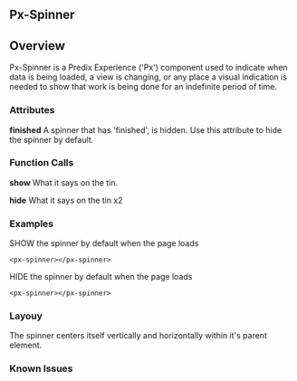 Px-Spinner
-----------------------------------------------

## Overview

Px-Spinner is a Predix Experience ('Px') component used to indicate when data is being loaded, a view is changing, or any place a visual indication is needed to show that work is being done for an indefinite period of time.

### Attributes

**finished**
A spinner that has 'finished', is hidden. Use this attribute to hide the spinner by default.

### Function Calls

**show**
What it says on the tin.

**hide**
What it says on the tin x2

### Examples

SHOW the spinner by default when the page loads
```
<px-spinner></px-spinner>
```

HIDE the spinner by default when the page loads
```
<px-spinner></px-spinner>
```

### Layouy

The spinner centers itself vertically and horizontally within it's parent element.

### Known Issues
